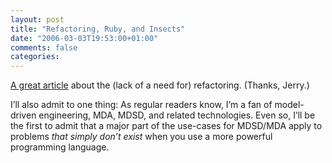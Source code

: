 ```yaml
---
layout: post
title: "Refactoring, Ruby, and Insects"
date: "2006-03-03T19:53:00+01:00"
comments: false
categories: 
---
```


<p><a href="http://www.oreillynet.com/ruby/blog/2006/03/transformation.html">A great article</a> about the (lack of a need for) refactoring. (Thanks, Jerry.)</p>

<p>I&#8217;ll also admit to one thing: As regular readers know, I&#8217;m a fan of model-driven engineering, MDA, MDSD, and related technologies. Even so, I&#8217;ll be the first to admit that a major part of the use-cases for MDSD/MDA apply to problems <em>that simply don&#8217;t exist</em> when you use a more powerful programming language.</p>


